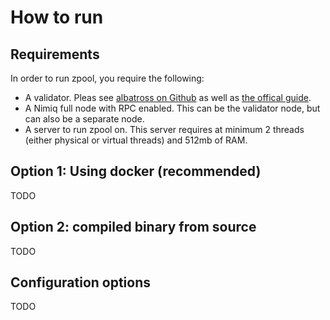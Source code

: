 # How to run

## Requirements
In order to run zpool, you require the following:
* A validator. Pleas see [albatross on Github](https://github.com/nimiq/core-rs-albatross) as well as [the offical guide](https://www.nimiq.com/developers/build/set-up-your-own-node/becoming-a-validator).
* A Nimiq full node with RPC enabled. This can be the validator node, but can also be a separate node.
* A server to run zpool on. This server requires at minimum 2 threads (either physical or virtual threads) and 512mb of RAM.

## Option 1: Using docker (recommended)
TODO

## Option 2: compiled binary from source
TODO

## Configuration options
TODO